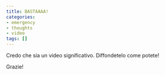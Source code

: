 ```yaml
---
title: BASTAAAA!
categories:
- emergency
- thoughts
- video
tags: []
---
```

Credo che sia un video significativo. Diffondetelo come potete!





Grazie!

